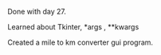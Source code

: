 Done with day 27.

Learned about Tkinter, *args , **kwargs 

Created a mile to km converter gui program.
